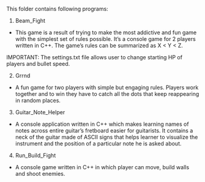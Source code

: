 This folder contains following programs:

1. Beam_Fight
- This game is a result of trying to make the most addictive and fun game with the simplest set of rules possible. It’s a console game for 2 players written in C++. 
The game’s rules can be summarized as X < Y < Z.

IMPORTANT: The settings.txt file allows user to change starting HP of players and bullet speed.

2. Grrnd
- A fun game for two players with simple but engaging rules. Players work together and to win they have to catch all the dots that keep reappearing in random places.

3. Guitar_Note_Helper
- A console application written in C++ which makes learning names of notes across entire guitar’s fretboard easier for guitarists. 
It contains a neck of the guitar made of ASCII signs that helps learner to visualize the instrument and the position of a particular note he is asked about.

4. Run_Build_Fight
- A console game written in C++ in which player can move, build walls and shoot enemies.
